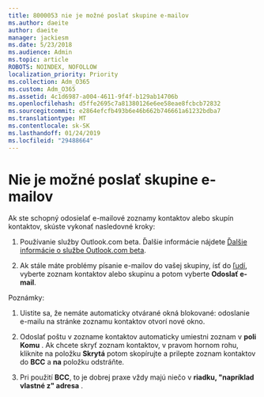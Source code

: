 ```yaml
---
title: 8000053 nie je možné poslať skupine e-mailov
ms.author: daeite
author: daeite
manager: jackiesm
ms.date: 5/23/2018
ms.audience: Admin
ms.topic: article
ROBOTS: NOINDEX, NOFOLLOW
localization_priority: Priority
ms.collection: Adm_O365
ms.custom: Adm_O365
ms.assetid: 4c1d6987-a004-4611-9f4f-b129ab14706b
ms.openlocfilehash: d5ffe2695c7a81380126e6ee58eae8fcbcb72832
ms.sourcegitcommit: e2864efcfb493b6e46b662b746661a61232bdba7
ms.translationtype: MT
ms.contentlocale: sk-SK
ms.lasthandoff: 01/24/2019
ms.locfileid: "29488664"
---
```

# <a name="unable-to-send-group-emails"></a>Nie je možné poslať skupine e-mailov

Ak ste schopný odosielať e-mailové zoznamy kontaktov alebo skupín kontaktov, skúste vykonať nasledovné kroky:
  
1. Používanie služby Outlook.com beta. Ďalšie informácie nájdete [Ďalšie informácie o službe Outlook.com beta](https://support.office.com/article/e2261c7f-d413-4084-8f22-21282f42d8cf).
    
2. Ak stále máte problémy písanie e-mailov do vašej skupiny, ísť do [ľudí](https://outlook.live.com/people/), vyberte zoznam kontaktov alebo skupinu a potom vyberte **Odoslať e-mail**.
    
 Poznámky:
  
1. Uistite sa, že nemáte automaticky otvárané okná blokované: odoslanie e-mailu na stránke zoznamu kontaktov otvorí nové okno.
    
2. Odoslať poštu v zozname kontaktov automaticky umiestni zoznam v **poli Komu** . Ak chcete skryť zoznam kontaktov, v pravom hornom rohu, kliknite na položku **Skrytá** potom skopírujte a prilepte zoznam kontaktov do **BCC** a **na** položku odstráňte. 
    
3. Pri použití **BCC**, to je dobrej praxe vždy majú niečo v **riadku, "napríklad vlastné z" adresa** . 
    

